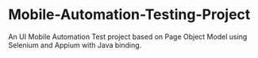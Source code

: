 # Mobile-Automation-Testing-Project
An UI Mobile Automation Test project based on Page Object Model using Selenium and Appium with Java binding.
